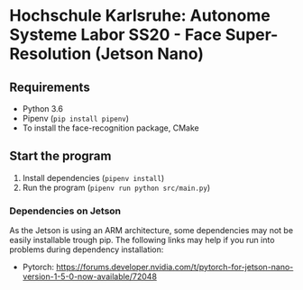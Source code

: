 # Hochschule Karlsruhe: Autonome Systeme Labor SS20 - Face Super-Resolution (Jetson Nano)

## Requirements

- Python 3.6
- Pipenv (`pip install pipenv`)
- To install the face-recognition package, CMake

## Start the program

1. Install dependencies (`pipenv install`)
2. Run the program (`pipenv run python src/main.py`)

### Dependencies on Jetson

As the Jetson is using an ARM architecture, some dependencies may not be easily installable trough pip. The following links may help if you run into problems during dependency installation:

- Pytorch: https://forums.developer.nvidia.com/t/pytorch-for-jetson-nano-version-1-5-0-now-available/72048